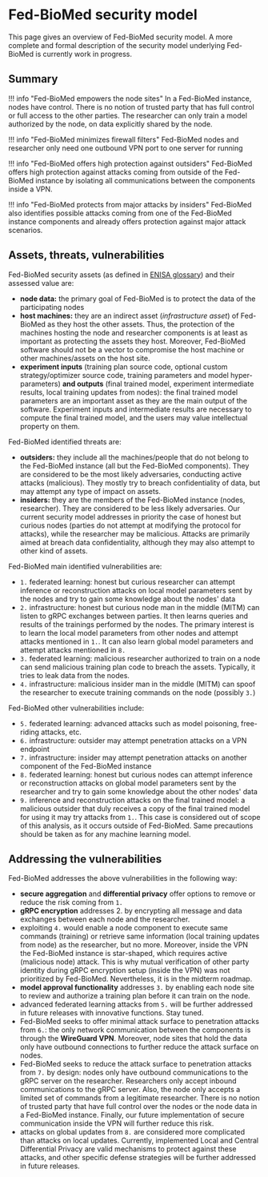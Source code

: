 # Fed-BioMed security model

This page gives an overview of Fed-BioMed security model. A more complete and formal description of the security model underlying Fed-BioMed is currently work in progress.

## Summary

!!! info "Fed-BioMed empowers the node sites"
    In a Fed-BioMed instance, nodes have control. There is no notion of trusted party that has full control or full access to the other parties. The researcher can only train a model authorized by the node, on data explicitly shared by the node.

!!! info "Fed-BioMed minimizes firewall filters"
    Fed-BioMed nodes and researcher only need one outbound VPN port to one server for running

!!! info "Fed-BioMed offers high protection against outsiders"
    Fed-BioMed offers high protection against attacks coming from outside of the Fed-BioMed instance by isolating all communications between the components inside a VPN.

!!! info "Fed-BioMed protects from major attacks by insiders"
    Fed-BioMed also identifies possible attacks coming from one of the Fed-BioMed instance components and already offers protection against major attack scenarios.


## Assets, threats, vulnerabilities

Fed-BioMed security assets (as defined in [ENISA glossary](https://www.enisa.europa.eu/topics/risk-management/current-risk/risk-management-inventory/glossary)) and their assessed value are:

* **node data:** the primary goal of Fed-BioMed is to protect the data of the participating nodes 
* **host machines:** they are an indirect asset (*infrastructure asset*) of Fed-BioMed as they host the other assets. Thus, the protection of the machines hosting the node and researcher components is at least as important as protecting the assets they host. Moreover, Fed-BioMed software should not be a vector to compromise the host machine or other machines/assets on the host site.
* **experiment inputs** (training plan source code, optional custom strategy/optimizer source code, training parameters and model hyper-parameters) **and outputs** (final trained model, experiment intermediate results, local training updates from nodes): the final trained model parameters are an important asset as they are the main output of the software. Experiment inputs and intermediate results are necessary to compute the final trained model, and the users may value intellectual property on them.

Fed-BioMed identified threats are:

* **outsiders:** they include all the machines/people that do not belong to the Fed-BioMed instance (all but the Fed-BioMed components). They are considered to be the most likely adversaries, conducting active attacks (malicious). They mostly try to breach confidentiality of data, but may attempt any type of impact on assets.
* **insiders:** they are the members of the Fed-BioMed instance (nodes, researcher). They are considered to be less likely adversaries. Our current security model addresses in priority the case of honest but curious nodes (parties do not attempt at modifying the protocol for attacks), while the researcher may be malicious. Attacks are primarily aimed at breach data confidentiality, although they may also attempt to other kind of assets.

Fed-BioMed main identified vulnerabilities are:

* `1.` federated learning: honest but curious researcher can attempt inference or reconstruction attacks on local model parameters sent by the nodes and try to gain some knowledge about the nodes' data
* `2.` infrastructure: honest but curious node man in the middle (MITM) can listen to gRPC exchanges between parties. It then learns queries and results of the trainings performed by the nodes. The primary interest is to learn the local model parameters from other nodes and attempt attacks mentioned in `1.`. It can also learn global model parameters and attempt attacks mentioned in `8.`
* `3.` federated learning: malicious researcher authorized to train on a node can send malicious training plan code to breach the assets. Typically, it tries to leak data from the nodes.
* `4.` infrastructure: malicious insider man in the middle (MITM) can spoof the researcher to execute training commands on the node (possibly `3.`)

Fed-BioMed other vulnerabilities include:

* `5.` federated learning: advanced attacks such as model poisoning, free-riding attacks, etc.
* `6.` infrastructure: outsider may attempt penetration attacks on a VPN endpoint
* `7.` infrastructure: insider may attempt penetration attacks on another component of the Fed-BioMed instance
* `8.` federated learning: honest but curious nodes can attempt inference or reconstruction attacks on global model parameters sent by the researcher and try to gain some knowledge about the other nodes' data
* `9.` inference and reconstruction attacks on the final trained model: a malicious outsider that duly receives a copy of the final trained model for using it may try attacks from `1.`. This case is considered out of scope of this analysis, as it occurs outside of Fed-BioMed. Same precautions should be taken as for any machine learning model.

## Addressing the vulnerabilities

Fed-BioMed addresses the above vulnerabilities in the following way:

* **secure aggregation** and **differential privacy** offer options to remove or reduce the risk coming from `1.`
* **gRPC encryption** addresses 2. by encrypting all message and data exchanges between each node and the researcher. 
* exploiting `4.` would enable a node component to execute same commands (training) or retrieve same information (local training updates from node) as the researcher, but no more. Moreover, inside the VPN the Fed-BioMed instance is star-shaped, which requires active (malicious node) attack. This is why mutual verification of other party identity during gRPC encryption setup (inside the VPN) was not prioritized by Fed-BioMed. Nevertheless, it is in the midterm roadmap.
* **model approval functionality** addresses `3.` by enabling each node site to review and authorize a training plan before it can train on the node.
* advanced federated learning attacks from `5.` will be further addressed in future releases with innovative functions. Stay tuned.
* Fed-BioMed seeks to offer minimal attack surface to penetration attacks from `6.`: the only network communication between the components is through the **WireGuard VPN**. Moreover, node sites that hold the data only have outbound connections to further reduce the attack surface on nodes.
* Fed-BioMed seeks to reduce the attack surface to penetration attacks from `7.` by design: nodes only have outbound communications to the gRPC server on the researcher. Researchers only accept inbound communications to the gRPC server. Also, the node only accepts a limited set of commands from a legitimate researcher. There is no notion of trusted party that have full control over the nodes or the node data in a Fed-BioMed instance. Finally, our future implementation of secure communication inside the VPN will further reduce this risk.
* attacks on global updates from `8.` are considered more complicated than attacks on local updates. Currently, implemented Local and Central Differential Privacy are valid mechanisms to protect against these attacks, and other specific defense strategies will be further addressed in future releases. 
